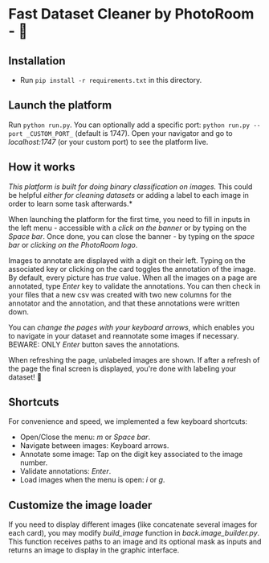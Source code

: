 # Fast Dataset Cleaner by PhotoRoom - 🏃

## Installation

- Run `pip install -r requirements.txt` in this directory.

## Launch the platform

Run `python run.py`. You can optionally add a specific port: `python run.py --port _CUSTOM_PORT_` (default is 1747).
Open your navigator and go to _localhost:1747_ (or your custom port) to see the platform live.

## How it works

*This platform is built for doing binary classification on images.* This could be helpful *either for cleaning datasets* or adding a label to each image in order to learn some task afterwards.*

When launching the platform for the first time, you need to fill in inputs in the left menu - accessible with a _click on the banner_ or by typing on the _Space bar_. Once done, you can close the banner - by typing on the _space bar_ or _clicking on the PhotoRoom logo_.

Images to annotate are displayed with a digit on their left. Typing on the associated key or clicking on the card toggles the annotation of the image. By default, every picture has _true_ value. When all the images on a page are annotated, type *_Enter_* key to validate the annotations. You can then check in your files that a new csv was created with two new columns for the annotator and the annotation, and that these annotations were written down.

You can *change the pages with your keyboard arrows*, which enables you to navigate in your dataset and reannotate some images if necessary. BEWARE: ONLY _Enter_ button saves the annotations.

When refreshing the page, unlabeled images are shown. If after a refresh of the page the final screen is displayed, you're done with labeling your dataset! 🎉

## Shortcuts

For convenience and speed, we implemented a few keyboard shortcuts:

- Open/Close the menu: _m_ or _Space bar_.
- Navigate between images: Keyboard arrows.
- Annotate some image: Tap on the digit key associated to the image number.
- Validate annotations: _Enter_.
- Load images when the menu is open: _i_ or _g_.

## Customize the image loader

If you need to display different images (like concatenate several images for each card), you may modify *build_image* function in _back.image_builder.py_. This function receives paths to an image and its optional mask as inputs and returns an image to display in the graphic interface.
